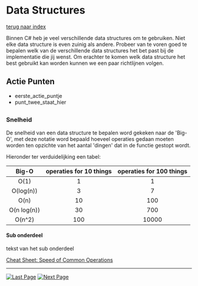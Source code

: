 # Data Structures
[terug naar index](/Index.md)  

Binnen C# heb je veel verschillende data structures om te gebruiken. Niet elke data structure is even zuinig als andere. Probeer van te voren goed te bepalen 
welk van de verschillende data structures het bet past bij de implementatie die jij wenst. Om erachter te komen welk data structure het best gebruikt kan worden 
kunnen we een paar richtlijnen volgen.

## Actie Punten
* eerste_actie_puntje
* punt_twee_staat_hier
##  

### Snelheid 

De snelheid van een data structure te bepalen word gekeken naar de 'Big-O', met deze notatie word bepaald hoeveel operaties gedaan moeten worden ten opzichte van 
het aantal 'dingen' dat in de functie gestopt wordt.

Hieronder ter verduidelijking een tabel:
 
|Big-O|operaties for 10 things|operaties for 100 things|
|:--:|:--:|:--:|
|O(1)|1|1|
|O(log(n))|3|7|
|O(n)|10|100|
|O(n log(n))|30|700|
|O(n^2)|100|10000|
#### Sub onderdeel

tekst van het sub onderdeel

[Cheat Sheet: Speed of Common Operations](/Scripting/CheatSheet.md)  

---
[![Last Page](https://i.imgur.com/Wr11iwl.png)](/Scripting/UnityApiCalls.md) [![Next Page](https://i.imgur.com/nHLTAf1.png)](/Scripting/UnityUI.md)